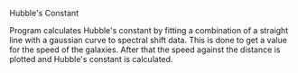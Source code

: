 Hubble's Constant

Program calculates Hubble's constant by fitting a combination of a straight line with a gaussian curve to spectral shift data.
This is done to get a value for the speed of the galaxies. After that the speed against the distance is plotted and Hubble's constant is calculated.
